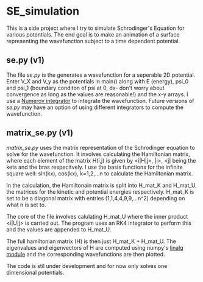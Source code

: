 # SE_simulation
This is a side project where I try to simulate Schrodinger's Equation for various potentials. The end goal is to make an animation of a surface representing the wavefunction subject to a time dependent potential.  

## se.py (v1)

The file *se.py* is the generates a wavefunction for a seperable 2D potential. Enter V_X and V_y as the potentials in main() along with E (energy), psi_0 and psi_1 (boundary conditon of psi at 0, dx- don't worry about convergence as long as the values are reasonable!) and the x-y arrays. 
I use a [Numerov integrator](https://en.wikipedia.org/wiki/Numerov%27s_method) to integrate the wavefunction. Future versions of *se.py* may have an option of using different integrators to compute the wavefunction. 

## matrix_se.py (v1)
*matrix_se.py* uses the matrix representation of the Schrodinger equation to solve for the wavefunction. It involves calculating the Hamiltonian matrix, where each element of the matrix H(i,j) is given by <i|H|j>, |i>, <j| being the kets and the bras respecitvely. I use the basis functions for the infinite square well: sin(kx), cos(kx), k=1,2,...n to calculate the Hamiltonian matrix. 

In the calculation, the Hamiltonain matrix is split into H_mat_K and H_mat_U, the matrices for the kinetic and potential energies respectively. H_mat_K is set to be a diagonal matrix with entries (1,1,4,4,9,9,...n^2) depending on what n is set to. 

The core of the file involves calulating H_mat_U where the inner product <i|U|j> is carried out. The program uses an RK4 integrator to perform this and the values are appended to H_mat_U. 

The full hamiltonian matrix (H) is then just H_mat_K + H_mat_U. The eigenvalues and eigenvectors of H are computed using numpy's [linalg module](https://docs.scipy.org/doc/numpy/reference/generated/numpy.linalg.eig.html) and the corresponding wavefunctions are then plotted. 

The code is stil under development and for now only solves one dimensional potentials.  
